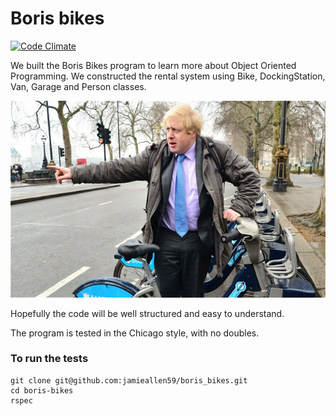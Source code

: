 Boris bikes
===========

[![Code Climate](https://codeclimate.com/github/jamieallen59/boris_bikes/badges/gpa.svg)](https://codeclimate.com/github/jamieallen59/boris_bikes)

We built the Boris Bikes program to learn more about Object Oriented Programming. We constructed the rental system using Bike, DockingStation, Van, Garage and Person classes.

![](images/boris_1.jpg)

Hopefully the code will be well structured and easy to understand.

The program is tested in the Chicago style, with no doubles.

### To run the tests
```shell
git clone git@github.com:jamieallen59/boris_bikes.git
cd boris-bikes
rspec
```
